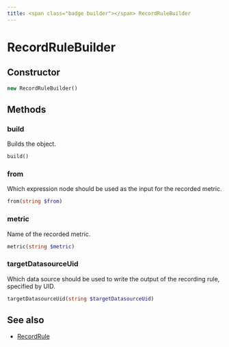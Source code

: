 ```yaml
---
title: <span class="badge builder"></span> RecordRuleBuilder
---
```

# <span class="badge builder"></span> RecordRuleBuilder

## Constructor

```php
new RecordRuleBuilder()
```
## Methods

### <span class="badge object-method"></span> build

Builds the object.

```php
build()
```

### <span class="badge object-method"></span> from

Which expression node should be used as the input for the recorded metric.

```php
from(string $from)
```

### <span class="badge object-method"></span> metric

Name of the recorded metric.

```php
metric(string $metric)
```

### <span class="badge object-method"></span> targetDatasourceUid

Which data source should be used to write the output of the recording rule, specified by UID.

```php
targetDatasourceUid(string $targetDatasourceUid)
```

## See also

 * <span class="badge object-type-class"></span> [RecordRule](./object-RecordRule.md)
